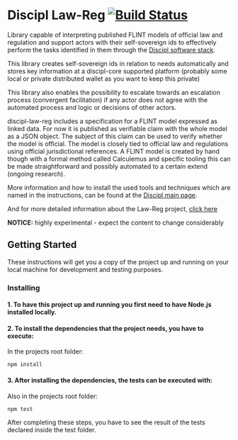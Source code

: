 # Discipl Law-Reg [![Build Status](https://travis-ci.org/discipl/discipl-law-reg.svg?branch=master)](https://travis-ci.org/discipl/discipl-law-reg)

Library capable of interpreting published FLINT models of official law and regulation and support actors with their self-sovereign ids to effectively perform the tasks identified in them through the [Discipl software stack](https://github.com/discipl).

This library creates self-sovereign ids in relation to needs automatically and stores key information at a discipl-core supported platform (probably some local or private distributed wallet as you want to keep this private)

This library also enables the possibility to escalate towards an escalation process (convergent facilitation) if any actor does not agree with the automated process and logic or decisions of other actors.

discipl-law-reg includes a specification for a FLINT model expressed as linked data. For now it is published as verifiable claim with the whole model as a JSON object. The subject of this claim can be used to verify whether the model is official. The model is closely tied to official law and regulations using official jurisdictional references. A FLINT model is created by hand though with a formal method called Calculemus and specific tooling this can be made straightforward and possibly automated to a certain extend (ongoing research).

More information and how to install the used tools and techniques which are named in the instructions, can be found at the [Discipl main page](https://github.com/discipl/main/blob/master/README.md).

And for more detailed information about the Law-Reg project, [click here](doc/vision.md)

**NOTICE:** highly experimental - expect the content to change considerably

## Getting Started

These instructions will get you a copy of the project up and running on your local machine for development and testing purposes.

### Installing

#### 1. To have this project up and running you first need to have Node.js installed locally.

#### 2. To install the dependencies that the project needs, you have to execute:
In the projects root folder:
  ```
  npm install
  ```

#### 3. After installing the dependencies, the tests can be executed with:
Also in the projects root folder:
```
npm test
```

After completing these steps, you have to see the result of the tests declared inside the test folder.
